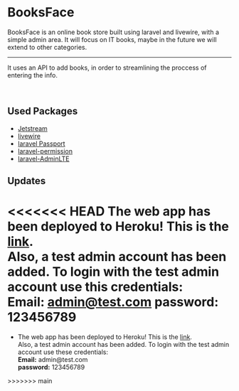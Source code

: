 # BooksFace

<p class="lead">BooksFace is an online book store built using laravel and livewire, with a simple admin area. It will focus on IT books, maybe in the future we will extend to other categories.</p>
<hr class="my-4">
<p>It uses an API to add books, in order to streamlining the proccess of entering the info.</p>
<br>

## Used Packages

<ul>
    <li><a href="https://jetstream.laravel.com">Jetstream</a></li>
    <li><a href="https://laravel-livewire.com">livewire</a></li>
    <li><a href="https://laravel.com/docs/8.x/passport">laravel Passport</a></li>
    <li><a href="https://github.com/spatie/laravel-permission">laravel-permission</a></li>
    <li><a href="https://github.com/jeroennoten/Laravel-AdminLTE">laravel-AdminLTE</a></li>
</ul>

## Updates

<<<<<<< HEAD
The web app has been deployed to Heroku! This is the <a href="https://booksface.herokuapp.com/">link</a>.<br>
Also, a test admin account has been added. To login with the test admin account use this credentials:<br>
    <b>Email:</b> admin@test.com
    <b>password:</b> 123456789
=======
<ul>
    <li>
        The web app has been deployed to Heroku! This is the <a href="https://booksface.herokuapp.com/">link</a>.<br>
        Also, a test admin account has been added. To login with the test admin account use these credentials:<br>
            <b>Email:</b> admin@test.com <br>
            <b>password:</b> 123456789
    </li>
</ul>
>>>>>>> main
